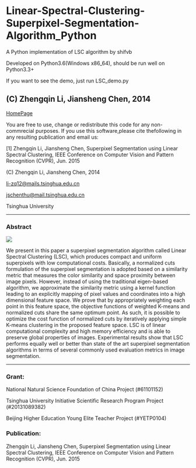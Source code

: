 # Linear-Spectral-Clustering-Superpixel-Segmentation-Algorithm_Python
A Python implementation of LSC algorithm by shifvb

Developed on Python3.6(Windows x86_64), should be run well on Python3.3+

If you want to see the demo, just run LSC_demo.py

## (C) Zhengqin Li, Jiansheng Chen, 2014
[HomePage](http://jschenthu.weebly.com/projects.html)

You are free to use, change or redistribute this code for any non-commrecial purposes.
If you use this software,please cite thefollowing in any resulting publication and email us:

[1] Zhengqin Li, Jiansheng Chen, Superpixel Segmentation using Linear Spectral Clustering, IEEE Conference on Computer Vision and Pattern Recognition (CVPR), Jun. 2015

(C) Zhengqin Li, Jiansheng Chen, 2014

li-zq12@mails.tsinghua.edu.cn

jschenthu@mail.tsinghua.edu.cn

Tsinghua University

-------

### Abstract

![](http://jschenthu.weebly.com/uploads/2/4/1/1/24110356/6091384_1_orig.jpg)
 
We present in this paper a superpixel segmentation algorithm called Linear Spectral Clustering (LSC), which produces compact and uniform superpixels with low computational costs.
Basically, a normalized cuts formulation of the superpixel segmentation is adopted based on a similarity metric that measures the color similarity and space proximity between image pixels.
However, instead of using the traditional eigen-based algorithm, we approximate the similarity metric using a kernel function leading to an explicitly mapping of pixel values and coordinates into a high dimensional feature space.
We prove that by appropriately weighting each point in this feature space, the objective functions of weighted K-means and normalized cuts share the same optimum point.
As such, it is possible to optimize the cost function of normalized cuts by iteratively applying simple K-means clustering in the proposed feature space.
LSC is of linear computational complexity and high memory efficiency and is able to preserve global properties of images.
Experimental results show that LSC performs equally well or better than state of the art superpixel segmentation algorithms in terms of several commonly used evaluation metrics in image segmentation.

-------

### Grant:

National Natural Science Foundation of China Project (#61101152)

Tsinghua University Initiative Scientific Research Program Project (#20131089382)

Beijing Higher Education Young Elite Teacher Project (#YETP0104)

### Publication:

Zhengqin Li, Jiansheng Chen, Superpixel Segmentation using Linear Spectral Clustering, IEEE Conference on Computer Vision and Pattern Recognition (CVPR), Jun. 2015



